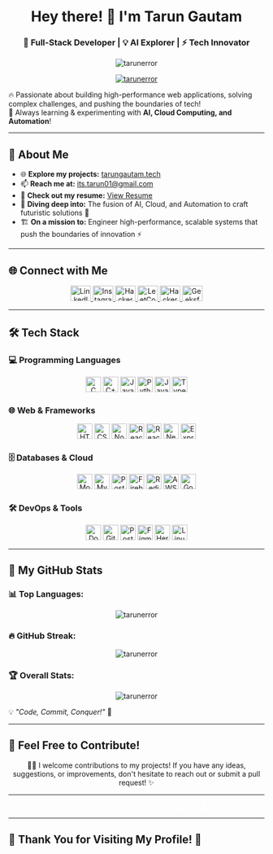 <h1 align="center">Hey there! 👋 I'm Tarun Gautam</h1>
<h3 align="center">🚀 Full-Stack Developer | 💡 AI Explorer | ⚡ Tech Innovator</h3>

<p align="center">
  <img src="https://komarev.com/ghpvc/?username=tarunerror&label=Profile%20Views&color=0e75b6&style=flat" alt="tarunerror" />
</p>

<p align="center">
  <a href="https://github.com/ryo-ma/github-profile-trophy">
    <img src="https://github-profile-trophy.vercel.app/?username=tarunerror&theme=radical&no-frame=true&column=6" alt="tarunerror" />
  </a>
</p>

🔥 Passionate about building high-performance web applications, solving complex challenges, and pushing the boundaries of tech!  
🌱 Always learning & experimenting with **AI, Cloud Computing, and Automation**!  

---

## 🚀 About Me  

- 🌐 **Explore my projects:** [tarungautam.tech](https://tarungautam.tech/)  
- 📫 **Reach me at:** [its.tarun01@gmail.com](mailto:its.tarun01@gmail.com)  
- 📄 **Check out my resume:** [View Resume](https://drive.google.com/file/d/17kKu1SH8tWowq36nPMSx6wNhBWdokjhD/view?usp=sharing)  
- 🤖 **Diving deep into:** The fusion of AI, Cloud, and Automation to craft futuristic solutions 🚀  
- 🏗️ **On a mission to:** Engineer high-performance, scalable systems that push the boundaries of innovation ⚡  


---


## 🌐 Connect with Me  

<p align="center">
  <a href="https://linkedin.com/in/tarunerror" target="_blank">
    <img src="https://raw.githubusercontent.com/rahuldkjain/github-profile-readme-generator/master/src/images/icons/Social/linked-in-alt.svg" alt="LinkedIn" height="30" width="40" />
  </a>
  <a href="https://instagram.com/tan.error" target="_blank">
    <img src="https://raw.githubusercontent.com/rahuldkjain/github-profile-readme-generator/master/src/images/icons/Social/instagram.svg" alt="Instagram" height="30" width="40" />
  </a>
  <a href="https://www.hackerrank.com/its_tarun01" target="_blank">
    <img src="https://raw.githubusercontent.com/rahuldkjain/github-profile-readme-generator/master/src/images/icons/Social/hackerrank.svg" alt="HackerRank" height="30" width="40" />
  </a>
  <a href="https://www.leetcode.com/tan_error" target="_blank">
    <img src="https://raw.githubusercontent.com/rahuldkjain/github-profile-readme-generator/master/src/images/icons/Social/leet-code.svg" alt="LeetCode" height="30" width="40" />
  </a>
  <a href="https://www.hackerearth.com/@its.tarun01" target="_blank">
    <img src="https://raw.githubusercontent.com/rahuldkjain/github-profile-readme-generator/master/src/images/icons/Social/hackerearth.svg" alt="HackerEarth" height="30" width="40" />
  </a>
  <a href="https://www.geeksforgeeks.org/user/itstare1l9" target="_blank">
    <img src="https://raw.githubusercontent.com/rahuldkjain/github-profile-readme-generator/master/src/images/icons/Social/geeks-for-geeks.svg" alt="GeeksforGeeks" height="30" width="40" />
  </a>
</p>

---

## 🛠️ Tech Stack  

### 💻 Programming Languages  

<p align="center">
  <img src="https://img.shields.io/badge/C-00599C?style=flat&logo=c&logoColor=white" alt="C" height="30"/>
  <img src="https://img.shields.io/badge/C++-00599C?style=flat&logo=c%2B%2B&logoColor=white" alt="C++" height="30"/>
  <img src="https://img.shields.io/badge/Java-ED8B00?style=flat&logo=java&logoColor=white" alt="Java" height="30"/>
  <img src="https://img.shields.io/badge/Python-3776AB?style=flat&logo=python&logoColor=white" alt="Python" height="30"/>
  <img src="https://img.shields.io/badge/JavaScript-F7DF1E?style=flat&logo=javascript&logoColor=black" alt="JavaScript" height="30"/>
  <img src="https://img.shields.io/badge/TypeScript-007ACC?style=flat&logo=typescript&logoColor=white" alt="TypeScript" height="30"/>
</p>

### 🌐 Web & Frameworks  

<p align="center">
  <img src="https://img.shields.io/badge/HTML5-E34F26?style=flat&logo=html5&logoColor=white" alt="HTML5" height="30"/>
  <img src="https://img.shields.io/badge/CSS3-1572B6?style=flat&logo=css3&logoColor=white" alt="CSS3" height="30"/>
  <img src="https://img.shields.io/badge/Node.js-339933?style=flat&logo=node.js&logoColor=white" alt="Node.js" height="30"/>
  <img src="https://img.shields.io/badge/React-20232A?style=flat&logo=react&logoColor=61DAFB" alt="React" height="30"/>
  <img src="https://img.shields.io/badge/React_Native-20232A?style=flat&logo=react&logoColor=61DAFB" alt="React Native" height="30"/>
  <img src="https://img.shields.io/badge/NestJS-E0234E?style=flat&logo=nestjs&logoColor=white" alt="NestJS" height="30"/>
  <img src="https://img.shields.io/badge/Express.js-000000?style=flat&logo=express&logoColor=white" alt="Express.js" height="30"/>
</p> 

### 🗄️ Databases & Cloud  

<p align="center">
  <img src="https://img.shields.io/badge/MongoDB-4EA94B?style=flat&logo=mongodb&logoColor=white" alt="MongoDB" height="30"/>
  <img src="https://img.shields.io/badge/MySQL-4479A1?style=flat&logo=mysql&logoColor=white" alt="MySQL" height="30"/>
  <img src="https://img.shields.io/badge/PostgreSQL-336791?style=flat&logo=postgresql&logoColor=white" alt="PostgreSQL" height="30"/>
  <img src="https://img.shields.io/badge/Firebase-FFCA28?style=flat&logo=firebase&logoColor=black" alt="Firebase" height="30"/>
  <img src="https://img.shields.io/badge/Redis-DC382D?style=flat&logo=redis&logoColor=white" alt="Redis" height="30"/>
  <img src="https://img.shields.io/badge/AWS-FF9900?style=flat&logo=amazonaws&logoColor=white" alt="AWS" height="30"/>
  <img src="https://img.shields.io/badge/Google_Cloud-4285F4?style=flat&logo=google-cloud&logoColor=white" alt="Google Cloud" height="30"/>
</p> 

### 🛠️ DevOps & Tools  

<p align="center">
  <img src="https://img.shields.io/badge/Docker-2496ED?style=flat&logo=docker&logoColor=white" alt="Docker" height="30"/>
  <img src="https://img.shields.io/badge/Git-F05032?style=flat&logo=git&logoColor=white" alt="Git" height="30"/>
  <img src="https://img.shields.io/badge/Postman-FF6C37?style=flat&logo=postman&logoColor=white" alt="Postman" height="30"/>
  <img src="https://img.shields.io/badge/Figma-F24E1E?style=flat&logo=figma&logoColor=white" alt="Figma" height="30"/>
  <img src="https://img.shields.io/badge/Heroku-430098?style=flat&logo=heroku&logoColor=white" alt="Heroku" height="30"/>
  <img src="https://img.shields.io/badge/Linux-FCC624?style=flat&logo=linux&logoColor=black" alt="Linux" height="30"/>
</p>

---

## 🚀 My GitHub Stats  

### 📊 Top Languages:  
<p align="center">
  <img src="https://github-readme-stats.vercel.app/api/top-langs?username=tarunerror&show_icons=true&locale=en&layout=compact&theme=dark" alt="tarunerror" />
</p>  

### 🔥 GitHub Streak:  
<p align="center">
  <img src="https://streak-stats.demolab.com?user=tarunerror&theme=dark&hide_border=true" alt="tarunerror" />
</p>

### 🏆 Overall Stats:  
<p align="center">
  <img src="https://github-readme-stats.vercel.app/api?username=tarunerror&show_icons=true&locale=en&theme=dark" alt="tarunerror" />
</p>  

💡 *"Code, Commit, Conquer!"* 🚀

---

## 🤝 Feel Free to Contribute!  

<p align="center">
  🚀💡 I welcome contributions to my projects! If you have any ideas, suggestions, or improvements, don't hesitate to reach out or submit a pull request! ✨  
</p>

---

<p align="center" style="color: #ffffff;">Let's build something amazing together! 🚀</p>

---

## 🌟 Thank You for Visiting My Profile! 🌟  

